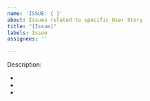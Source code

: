 ```yaml
---
name: 'ISSUE: { }'
about: Issues related to specific User Story
title: "[Issue]"
labels: Issue
assignees: ''

---
```


Description:

-
-
-
